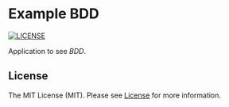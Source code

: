 # Example BDD

[![LICENSE](https://img.shields.io/badge/license-MIT-green)](LICENSE)

Application to see _BDD_.

## License

The MIT License (MIT). Please see [License](LICENSE) for more information.
